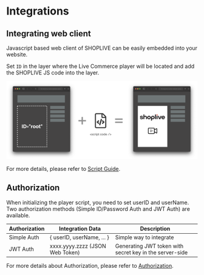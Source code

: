 # Integrations

## Integrating web client

Javascript based web client of SHOPLIVE can be easily embedded into your website.

Set `ID` in the layer where the Live Commerce player will be located and add the SHOPLIVE JS code into the layer.

![연동 흐름](./imgs/index/intro.png)

For more details, please refer to [Script Guide](./script).

## Authorization

When initializing the player script, you need to set userID and userName.
Two authorization methods (Simple ID/Password Auth and JWT Auth) are available.

| Authorization  | Integration Data                               | Description                                         |
| --------- | ----------------------------------------- | -------------------------------------------- |
| Simple Auth | { userID, userName, ... } | Simple way to integrate                              |
| JWT Auth  | xxxx.yyyy.zzzz (JSON Web Token)           | Generating JWT token with secret key in the server-side |

For more details about Authorization, please refer to [Authorization](./authorization).
